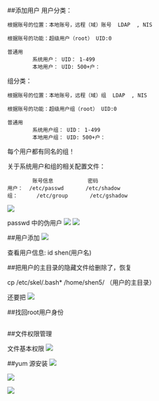##添加用户
用户分类：

	根据账号的位置：本地账号，远程（域）账号  LDAP  , NIS
	
	根据账号的功能：超级用户（root） UID:0
	
	普通用
			系统用户： UID： 1-499
			本地用户： UID: 500+户：


组分类：

	根据账号的位置：本地账号，远程（域）组  LDAP  , NIS
	
	根据账号的功能：超级用户组（root） UID:0
	
	普通用
			系统用户组： UID： 1-499
			本地用户组： UID: 500+户：

每个用户都有同名的组！

关于系统用户和组的相关配置文件：

			账号信息           密码
	用户：  /etc/passwd       /etc/shadow
	组：		/etc/group       /etc/gshadow

![](http://i.imgur.com/dBJezMA.jpg)

passwd 中的伪用户
![](http://i.imgur.com/rwCRatV.jpg)
![](http://i.imgur.com/8Zc9AnO.jpg)

##用户添加
![](http://i.imgur.com/PDYtGjx.jpg)

查看用户信息: id shen(用户名)


##把用户的主目录的隐藏文件给删除了，恢复
	
cp /etc/skel/.bash*  /home/shen5/  （用户的主目录）

还要把
![](http://i.imgur.com/EfAhIJK.jpg)

##找回root用户身份


##

##文件权限管理

文件基本权限
![](http://i.imgur.com/1umLsT1.jpg)


##yum 源安装
![](http://i.imgur.com/3S4PVt2.jpg)

![](http://i.imgur.com/G1teoTx.jpg)

![](http://i.imgur.com/TjFU9sd.jpg)